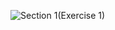 ![Section 1(Exercise 1)](https://github.com/user-attachments/assets/f0cc4cdb-4283-4dd6-828b-262479546dd4)
